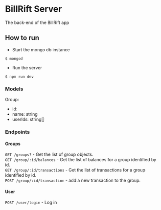 # BillRift Server
The back-end of the BillRift app

## How to run
- Start the mongo db instance
```
$ mongod
```
- Run the server  
```
$ npm run dev
```

### Models
Group:
  - id: 
  - name: string
  - userIds: string[]

### Endpoints
#### Groups
`GET /groups?` - Get the list of group objects.  
`GET /group/:id/balances` - Get the list of balances for a group identified by id.  
`GET /group/:id/transactions` - Get the list of transactions for a group identified by id.  
`POST /group/:id/transaction` - add a new transaction to the group.  
#### User
`POST /user/login` - Log in  
